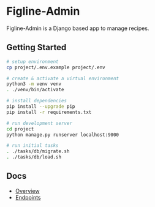 # Figline-Admin

Figline-Admin is a Django based app to manage recipes.


## Getting Started

```bash
# setup environment
cp project/.env.example project/.env

# create & activate a virtual environment
python3 -m venv venv
. ./venv/bin/activate

# install dependencies
pip install --upgrade pip
pip install -r requirements.txt

# run development server
cd project
python manage.py runserver localhost:9000

# run initial tasks
. ./tasks/db/migrate.sh
. ./tasks/db/load.sh
```


## Docs

- [Overview](/docs/overview.md)
- [Endpoints](/docs/endpoints.md)
